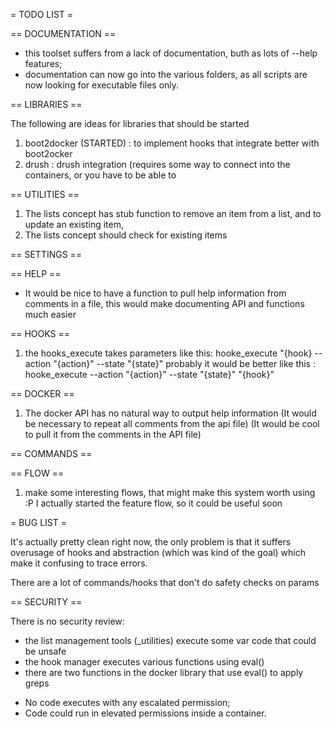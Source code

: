 = TODO LIST =

== DOCUMENTATION ==

* this toolset suffers from a lack of documentation, buth as lots of --help features;
* documentation can now go into the various folders, as all scripts are now looking for executable files only.

== LIBRARIES ==

The following are ideas for libraries that should be started

1. boot2docker (STARTED) : to implement hooks that integrate better with boot2ocker
2. drush : drush integration (requires some way to connect into the containers,
     or you have to be able to

== UTILITIES ==

1. The lists concept has stub function to remove an item from a list, and to update an existing item,
2. The lists concept should check for existing items

== SETTINGS ==


== HELP ==

* It would be nice to have a function to pull help information from comments in a file, this would make
  documenting API and functions much easier

== HOOKS ==

1. the hooks_execute takes parameters like this: hooke_execute "{hook} --action "{action}" --state "{state}"
   probably it would be better like this : hooke_execute --action "{action}" --state "{state}" "{hook}"

== DOCKER ==

1. The docker API has no natural way to output help information (It would be necessary to repeat all comments from the api file)
   (It would be cool to pull it from the comments in the API file)

== COMMANDS ==


== FLOW ==

1. make some interesting flows, that might make this system worth using  :P
    I actually started the feature flow, so it could be useful soon

= BUG LIST =

It's actually pretty clean right now, the only problem is that it suffers
overusage of hooks and abstraction (which was kind of the goal) which make
it confusing to trace errors.

There are a lot of commands/hooks that don't do safety checks on params

== SECURITY ==

There is no security review:

- the list management tools (_utilities) execute some var code that could be unsafe
- the hook manager executes various functions using eval()
- there are two functions in the docker library that use eval() to apply greps

* No code executes with any escalated permission;
* Code could run in elevated permissions inside a container.
